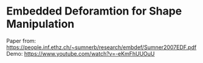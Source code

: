 # Embedded Deforamtion for Shape Manipulation

Paper from: https://people.inf.ethz.ch/~sumnerb/research/embdef/Sumner2007EDF.pdf
Demo: https://www.youtube.com/watch?v=-eKmFhUUOuU
